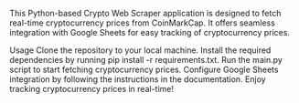 This Python-based Crypto Web Scraper application is designed to fetch real-time cryptocurrency prices from CoinMarkCap.
It offers seamless integration with Google Sheets for easy tracking of cryptocurrency prices.

Usage
Clone the repository to your local machine.
Install the required dependencies by running pip install -r requirements.txt.
Run the main.py script to start fetching cryptocurrency prices.
Configure Google Sheets integration by following the instructions in the documentation.
Enjoy tracking cryptocurrency prices in real-time!
